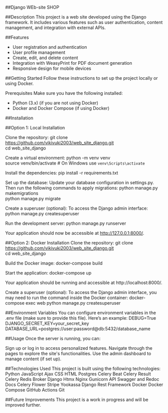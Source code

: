 ##Django WEb-site SHOP

##Description
This project is a web site developed using the Django framework. It includes various features such as user authentication, content management, and integration with external APIs.

##Features
- User registration and authentication
- User profile management
- Create, edit, and delete content
- Integration with WeasyPrint for PDF document generation
- Responsive design for mobile devices

##Getting Started
Follow these instructions to set up the project locally or using Docker.

Prerequisites
Make sure you have the following installed:
- Python (3.x) (if you are not using Docker)
- Docker and Docker Compose (if using Docker)

##Installation


##Option 1: Local Installation

Clone the repository:
git clone https://github.com/vikivuki2003/web_site_django.git  
cd web_site_django  

Create a virtual environment:
python -m venv venv  
source venv/bin/activate  # On Windows use `venv\Scripts\activate`  

Install the dependencies:
pip install -r requirements.txt  

Set up the database:
Update your database configuration in settings.py. Then run the following commands to apply migrations:
python manage.py makemigrations  
python manage.py migrate  

Create a superuser (optional):
To access the Django admin interface:
python manage.py createsuperuser  

Run the development server:
python manage.py runserver  

Your application should now be accessible at http://127.0.0.1:8000/.

##Option 2: Docker Installation
Clone the repository:
git clone https://github.com/vikivuki2003/web_site_django.git  
cd web_site_django  

Build the Docker image:
docker-compose build  

Start the application:
docker-compose up  

Your application should be running and accessible at http://localhost:8000/.

Create a superuser (optional):
To access the Django admin interface, you may need to run the command inside the Docker container:
docker-compose exec web python manage.py createsuperuser  

##Environment Variables
You can configure environment variables in the .env file (make sure to provide this file). Here’s an example:
DEBUG=True  
DJANGO_SECRET_KEY=your_secret_key  
DATABASE_URL=postgres://user:password@db:5432/database_name  

##Usage
Once the server is running, you can:

Sign up or log in to access personalized features.
Navigate through the pages to explore the site's functionalities.
Use the admin dashboard to manage content (if set up).


##Technologies Used
This project is built using the following technologies:
Python
JavaScript
Ajax
CSS
HTML
Postgres
Celery Beat
Celery Result
Celery
Redis Broker
Django Htmx
Nginx
Gunicorn
API
Swagger and Redoc Docs
Celery Flower
Stripe
Yookassa
Django Rest Framework
Docker
Docker Compose
GitHub Actions
Git

##Future Improvements
This project is a work in progress and will be improved further.
